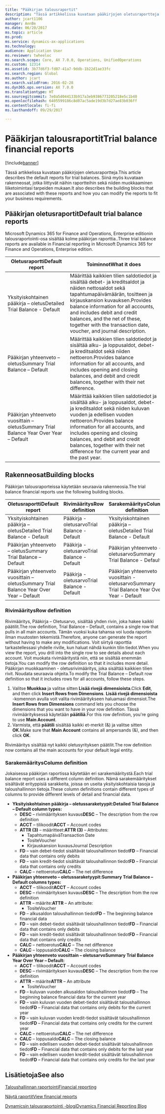 ```yaml
---
title: "Pääkirjan talousraportit"
description: "Tässä artikkelissa kuvataan pääkirjojen oletusraportteja. Siinä myös kuvataan rakenneosat, jotka liittyvät näihin raportteihin sekä niiden muokkaaminen liiketoimintasi tarpeiden mukaan."
author: jcart1106
manager: AnnBe
ms.date: 06/20/2017
ms.topic: article
ms.prod: 
ms.service: dynamics-ax-applications
ms.technology: 
audience: Application User
ms.reviewer: twheeloc
ms.search.scope: Core, AX 7.0.0, Operations, UnifiedOperations
ms.custom: 12314
ms.assetid: 3b77d6f3-fd07-41a7-9ddb-1b22d1ae33fc
ms.search.region: Global
ms.author: jcart
ms.search.validFrom: 2016-02-28
ms.dyn365.ops.version: AX 7.0.0
ms.translationtype: HT
ms.sourcegitcommit: 7e0a5d044133b917a3eb9386773205218e5c1b40
ms.openlocfilehash: 6405599186c8d07ac5ade19d3b7d27ae83b036ff
ms.contentlocale: fi-fi
ms.lasthandoff: 09/29/2017

---
```


# <a name="trial-balance-financial-reports"></a><span data-ttu-id="24056-104">Pääkirjan talousraportit</span><span class="sxs-lookup"><span data-stu-id="24056-104">Trial balance financial reports</span></span>

[!include[banner](../includes/banner.md)]


<span data-ttu-id="24056-105">Tässä artikkelissa kuvataan pääkirjojen oletusraportteja.</span><span class="sxs-lookup"><span data-stu-id="24056-105">This article describes the default reports for trial balances.</span></span> <span data-ttu-id="24056-106">Siinä myös kuvataan rakenneosat, jotka liittyvät näihin raportteihin sekä niiden muokkaaminen liiketoimintasi tarpeiden mukaan.</span><span class="sxs-lookup"><span data-stu-id="24056-106">It also describes the building blocks that are associated with these reports and how you can modify the reports to fit your business requirements.</span></span> 

<a name="default-trial-balance-reports"></a><span data-ttu-id="24056-107">Pääkirjan oletusraportit</span><span class="sxs-lookup"><span data-stu-id="24056-107">Default trial balance reports</span></span>
-----------------------------

<span data-ttu-id="24056-108">Microsoft Dynamics 365 for Finance and Operations, Enterprise editionin talousraportointi-osa sisältää kolme pääkirjan raporttia..</span><span class="sxs-lookup"><span data-stu-id="24056-108">Three trial balance reports are available in Financial reporting in Microsoft Dynamics 365 for Finance and Operations, Enterprise edition.</span></span>

| <span data-ttu-id="24056-109">Oletusraportti</span><span class="sxs-lookup"><span data-stu-id="24056-109">Default report</span></span>                                 | <span data-ttu-id="24056-110">Toiminnot</span><span class="sxs-lookup"><span data-stu-id="24056-110">What it does</span></span>                                                                                                                                                                                        |
|------------------------------------------------|-----------------------------------------------------------------------------------------------------------------------------------------------------------------------------------------------------|
| <span data-ttu-id="24056-111">Yksityiskohtainen pääkirja – oletus</span><span class="sxs-lookup"><span data-stu-id="24056-111">Detailed Trial Balance - Default</span></span>               | <span data-ttu-id="24056-112">Määrittää kaikkien tilien saldotiedot ja sisältää debet- ja kreditsaldot ja näiden nettosaldot sekä tapahtumapäivämäärän, tositteen ja kirjauskansion kuvauksen.</span><span class="sxs-lookup"><span data-stu-id="24056-112">Provides balance information for all accounts, and includes debit and credit balances, and the net of these, together with the transaction date, voucher, and journal description.</span></span>                  |
| <span data-ttu-id="24056-113">Pääkirjan yhteenveto – oletus</span><span class="sxs-lookup"><span data-stu-id="24056-113">Summary Trial Balance – Default</span></span>                | <span data-ttu-id="24056-114">Määrittää kaikkien tilien saldotiedot ja sisältää alku- ja loppusaldot, debet- ja kreditsaldot sekä niiden nettoeron.</span><span class="sxs-lookup"><span data-stu-id="24056-114">Provides balance information for all accounts, and includes opening and closing balances, and debit and credit balances, together with their net difference.</span></span>                                        |
| <span data-ttu-id="24056-115">Pääkirjan yhteenveto vuosittain – oletus</span><span class="sxs-lookup"><span data-stu-id="24056-115">Summary Trial Balance Year Over Year – Default</span></span> | <span data-ttu-id="24056-116">Määrittää kaikkien tilien saldotiedot ja sisältää alku- ja loppusaldot, debet- ja kreditsaldot sekä niiden kuluvan vuoden ja edellisen vuoden nettoeron.</span><span class="sxs-lookup"><span data-stu-id="24056-116">Provides balance information for all accounts, and includes opening and closing balances, and debit and credit balances, together with their net difference for the current year and the past year.</span></span> |

## <a name="building-blocks"></a><span data-ttu-id="24056-117">Rakenneosat</span><span class="sxs-lookup"><span data-stu-id="24056-117">Building blocks</span></span>
<span data-ttu-id="24056-118">Pääkirjan talousraporteissa käytetään seuraavia rakenneosia.</span><span class="sxs-lookup"><span data-stu-id="24056-118">The trial balance financial reports use the following building blocks.</span></span>

| <span data-ttu-id="24056-119">Oletusraportti</span><span class="sxs-lookup"><span data-stu-id="24056-119">Default report</span></span>                                 | <span data-ttu-id="24056-120">Rivimääritys</span><span class="sxs-lookup"><span data-stu-id="24056-120">Row definition</span></span>          | <span data-ttu-id="24056-121">Sarakemääritys</span><span class="sxs-lookup"><span data-stu-id="24056-121">Column definition</span></span>                              |
|------------------------------------------------|-------------------------|------------------------------------------------|
| <span data-ttu-id="24056-122">Yksityiskohtainen pääkirja – oletus</span><span class="sxs-lookup"><span data-stu-id="24056-122">Detailed Trial Balance - Default</span></span>               | <span data-ttu-id="24056-123">Pääkirja - oletusarvo</span><span class="sxs-lookup"><span data-stu-id="24056-123">Trial Balance - Default</span></span> | <span data-ttu-id="24056-124">Yksityiskohtainen pääkirja – oletus</span><span class="sxs-lookup"><span data-stu-id="24056-124">Detailed Trial Balance - Default</span></span>               |
| <span data-ttu-id="24056-125">Pääkirjan yhteenveto – oletus</span><span class="sxs-lookup"><span data-stu-id="24056-125">Summary Trial Balance – Default</span></span>                | <span data-ttu-id="24056-126">Pääkirja - oletusarvo</span><span class="sxs-lookup"><span data-stu-id="24056-126">Trial Balance - Default</span></span> | <span data-ttu-id="24056-127">Pääkirjan yhteenveto - oletusarvo</span><span class="sxs-lookup"><span data-stu-id="24056-127">Summary Trial Balance - Default</span></span>                |
| <span data-ttu-id="24056-128">Pääkirjan yhteenveto vuosittain – oletus</span><span class="sxs-lookup"><span data-stu-id="24056-128">Summary Trial Balance Year Over Year – Default</span></span> | <span data-ttu-id="24056-129">Pääkirja - oletusarvo</span><span class="sxs-lookup"><span data-stu-id="24056-129">Trial Balance - Default</span></span> | <span data-ttu-id="24056-130">Pääkirjan yhteenveto vuosittain - oletusarvo</span><span class="sxs-lookup"><span data-stu-id="24056-130">Summary Trial Balance Year Over Year - Default</span></span> |

### <a name="row-definition"></a><span data-ttu-id="24056-131">Rivimääritys</span><span class="sxs-lookup"><span data-stu-id="24056-131">Row definition</span></span>

<span data-ttu-id="24056-132">Rivimääritys, Pääkirja – Oletusarvo, sisältää yhden rivin, joka hakee kaikki päätilit.</span><span class="sxs-lookup"><span data-stu-id="24056-132">The row definition, Trial Balance – Default, contains a single row that pulls in all main accounts.</span></span> <span data-ttu-id="24056-133">Tämän vuoksi kuka tahansa voi luoda raportin ilman muutosten tekemistä.</span><span class="sxs-lookup"><span data-stu-id="24056-133">Therefore, anyone can generate the report without having to make any modifications.</span></span> <span data-ttu-id="24056-134">Voit siirtyä raporttia tarkastellessasi yhdelle riville, kun haluat nähdä kunkin tilin tiedot.</span><span class="sxs-lookup"><span data-stu-id="24056-134">When you view the report, you drill into the single row to see details about each account.</span></span> <span data-ttu-id="24056-135">Voit muokata rivimääritystä niin, että se sisältää enemmän tietoja.</span><span class="sxs-lookup"><span data-stu-id="24056-135">You can modify the row definition so that it includes more detail.</span></span> <span data-ttu-id="24056-136">Pääkirjan muokkaaminen - oletusrivimääritys, joka sisältää kaikkien tilien rivit. Noudata seuraavia ohjeita.</span><span class="sxs-lookup"><span data-stu-id="24056-136">To modify the Trial Balance – Default row definition so that it includes rows for all accounts, follow these steps.</span></span>

1.  <span data-ttu-id="24056-137">Valitse **Muokkaa** ja valitse sitten **Lisää rivejä dimensioista**.</span><span class="sxs-lookup"><span data-stu-id="24056-137">Click **Edit**, and then click **Insert Rows from Dimensions**.</span></span> <span data-ttu-id="24056-138">**Lisää rivejä dimensioista** -komennon avulla voit valita rivimääritykseen haluamasi dimensiot.</span><span class="sxs-lookup"><span data-stu-id="24056-138">The **Insert Rows from Dimensions** command lets you choose the dimensions that you want to have in your row definition.</span></span> <span data-ttu-id="24056-139">Tässä rivimäärityksessä käytetään **päätiliä**.</span><span class="sxs-lookup"><span data-stu-id="24056-139">For this row definition, you're going to use **Main Account**.</span></span>
2.  <span data-ttu-id="24056-140">Varmista, että **päätili** sisältää kaikki et-merkit (&) ja valitse sitten **OK**.</span><span class="sxs-lookup"><span data-stu-id="24056-140">Make sure that **Main Account** contains all ampersands (&), and then click **OK**.</span></span>

<span data-ttu-id="24056-141">Rivimääritys sisältää nyt kaikki oletusyrityksen päätilit.</span><span class="sxs-lookup"><span data-stu-id="24056-141">The row definition now contains all the main accounts for your default legal entity.</span></span>

### <a name="column-definition"></a><span data-ttu-id="24056-142">Sarakemääritys</span><span class="sxs-lookup"><span data-stu-id="24056-142">Column definition</span></span>

<span data-ttu-id="24056-143">Jokaisessa pääkirjan raportissa käytetään eri sarakemääritystä.</span><span class="sxs-lookup"><span data-stu-id="24056-143">Each trial balance report uses a different column definition.</span></span> <span data-ttu-id="24056-144">Nämä sarakemääritykset sisältävät erityppisiä sarakkeita, joissa on useita yksityiskohtaisia tasoja ja taloushallinnon tietoja.</span><span class="sxs-lookup"><span data-stu-id="24056-144">These column definitions contain different types of columns to provide different levels of detail and financial data.</span></span>

-   <span data-ttu-id="24056-145">**Yksityiskohtainen pääkirja – oletussaraketyypit:**</span><span class="sxs-lookup"><span data-stu-id="24056-145">**Detailed Trial Balance – Default column types:**</span></span>
    -   <span data-ttu-id="24056-146">**DESC** – rivimäärityksen kuvaus</span><span class="sxs-lookup"><span data-stu-id="24056-146">**DESC** – The description from the row definition</span></span>
    -   <span data-ttu-id="24056-147">**ACCT** – tilikoodit</span><span class="sxs-lookup"><span data-stu-id="24056-147">**ACCT** – Account codes</span></span>
    -   <span data-ttu-id="24056-148">**ATTR (3)** – määritteet:</span><span class="sxs-lookup"><span data-stu-id="24056-148">**ATTR (3)** – Attributes:</span></span>
        -   <span data-ttu-id="24056-149">Tapahtumapäivä</span><span class="sxs-lookup"><span data-stu-id="24056-149">Transaction Date</span></span>
        -   <span data-ttu-id="24056-150">Tosite</span><span class="sxs-lookup"><span data-stu-id="24056-150">Voucher</span></span>
        -   <span data-ttu-id="24056-151">Kirjauskansion kuvaus</span><span class="sxs-lookup"><span data-stu-id="24056-151">Journal Description</span></span>
    -   <span data-ttu-id="24056-152">**FD** – vain debet-tiedot sisältävät taloushallinnon tiedot</span><span class="sxs-lookup"><span data-stu-id="24056-152">**FD** – Financial data that contains only debits</span></span>
    -   <span data-ttu-id="24056-153">**FD** – vain kredit-tiedot sisältävät taloushallinnon tiedot</span><span class="sxs-lookup"><span data-stu-id="24056-153">**FD** – Financial data that contains only credits</span></span>
    -   <span data-ttu-id="24056-154">**CALC** – nettoerotus</span><span class="sxs-lookup"><span data-stu-id="24056-154">**CALC** – The net difference</span></span>
-   <span data-ttu-id="24056-155">**Pääkirjan yhteenveto – oletussaraketyypit:**</span><span class="sxs-lookup"><span data-stu-id="24056-155">**Summary Trial Balance – Default columns types:**</span></span>
    -   <span data-ttu-id="24056-156">**ACCT** – tilikoodit</span><span class="sxs-lookup"><span data-stu-id="24056-156">**ACCT** – Account codes</span></span>
    -   <span data-ttu-id="24056-157">**DESC** – rivimäärityksen kuvaus</span><span class="sxs-lookup"><span data-stu-id="24056-157">**DESC** – The description from the row definition</span></span>
    -   <span data-ttu-id="24056-158">**ATTR** – määrite:</span><span class="sxs-lookup"><span data-stu-id="24056-158">**ATTR** – An attribute:</span></span>
        -   <span data-ttu-id="24056-159">Tosite</span><span class="sxs-lookup"><span data-stu-id="24056-159">Voucher</span></span>
    -   <span data-ttu-id="24056-160">**FD** – alkusaldon taloushallinnon tiedot</span><span class="sxs-lookup"><span data-stu-id="24056-160">**FD** – The beginning balance financial data</span></span>
    -   <span data-ttu-id="24056-161">**FD** – vain debet-tiedot sisältävät taloushallinnon tiedot</span><span class="sxs-lookup"><span data-stu-id="24056-161">**FD** – Financial data that contains only debits</span></span>
    -   <span data-ttu-id="24056-162">**FD** – vain kredit-tiedot sisältävät taloushallinnon tiedot</span><span class="sxs-lookup"><span data-stu-id="24056-162">**FD** – Financial data that contains only credits</span></span>
    -   <span data-ttu-id="24056-163">**CALC** – nettoerotus</span><span class="sxs-lookup"><span data-stu-id="24056-163">**CALC** – The net difference</span></span>
    -   <span data-ttu-id="24056-164">**CALC** – loppusaldo</span><span class="sxs-lookup"><span data-stu-id="24056-164">**CALC** – The closing balance</span></span>
-   <span data-ttu-id="24056-165">**Pääkirjan yhteenveto vuosittain – oletusarvo**</span><span class="sxs-lookup"><span data-stu-id="24056-165">**Summary Trial Balance Year Over Year – Default:**</span></span>
    -   <span data-ttu-id="24056-166">**ACCT** – tilikoodit</span><span class="sxs-lookup"><span data-stu-id="24056-166">**ACCT** – Account codes</span></span>
    -   <span data-ttu-id="24056-167">**DESC** – rivimäärityksen kuvaus</span><span class="sxs-lookup"><span data-stu-id="24056-167">**DESC** – The description from the row definition</span></span>
    -   <span data-ttu-id="24056-168">**ATTR** – määrite</span><span class="sxs-lookup"><span data-stu-id="24056-168">**ATTR** – An attribute</span></span>
        -   <span data-ttu-id="24056-169">Tosite</span><span class="sxs-lookup"><span data-stu-id="24056-169">Voucher</span></span>
    -   <span data-ttu-id="24056-170">**FD** – kuluvan vuoden alkusaldon taloushallinnon tiedot</span><span class="sxs-lookup"><span data-stu-id="24056-170">**FD** – The beginning balance financial data for the current year</span></span>
    -   <span data-ttu-id="24056-171">**FD** – vain kuluvan vuoden debet-tiedot sisältävät taloushallinnon tiedot</span><span class="sxs-lookup"><span data-stu-id="24056-171">**FD** – Financial data that contains only debits for the current year</span></span>
    -   <span data-ttu-id="24056-172">**FD** – vain kuluvan vuoden kredit-tiedot sisältävät taloushallinnon tiedot</span><span class="sxs-lookup"><span data-stu-id="24056-172">**FD** – Financial data that contains only credits for the current year</span></span>
    -   <span data-ttu-id="24056-173">**CALC** – nettoerotus</span><span class="sxs-lookup"><span data-stu-id="24056-173">**CALC** – The net difference</span></span>
    -   <span data-ttu-id="24056-174">**CALC** – loppusaldo</span><span class="sxs-lookup"><span data-stu-id="24056-174">**CALC** – The closing balance</span></span>
    -   <span data-ttu-id="24056-175">**FD** – vain edellisen vuoden debet-tiedot sisältävät taloushallinnon tiedot</span><span class="sxs-lookup"><span data-stu-id="24056-175">**FD** – Financial data that contains only debits for the last year</span></span>
    -   <span data-ttu-id="24056-176">**FD** – vain edellisen vuoden kredit-tiedot sisältävät taloushallinnon tiedot</span><span class="sxs-lookup"><span data-stu-id="24056-176">**FD** – Financial data that contains only credits for the last year</span></span>

 

<a name="see-also"></a><span data-ttu-id="24056-177">Lisätietoja</span><span class="sxs-lookup"><span data-stu-id="24056-177">See also</span></span>
--------

[<span data-ttu-id="24056-178">Taloushallinnan raportointi</span><span class="sxs-lookup"><span data-stu-id="24056-178">Financial reporting</span></span>](financial-reporting-getting-started.md)

[<span data-ttu-id="24056-179">Näytä raportit</span><span class="sxs-lookup"><span data-stu-id="24056-179">View financial reports</span></span>](view-financial-reports.md)

[<span data-ttu-id="24056-180">Dynamicsin talousraportointi -blogi</span><span class="sxs-lookup"><span data-stu-id="24056-180">Dynamics Financial Reporting Blog</span></span>](http://blogs.msdn.com/b/dynamics_financial_reporting/)




